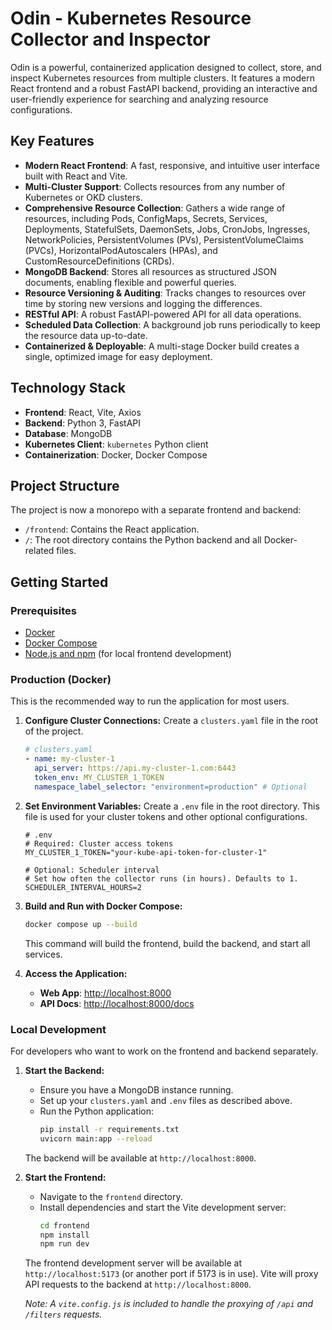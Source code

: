 # Odin - Kubernetes Resource Collector and Inspector

Odin is a powerful, containerized application designed to collect, store, and inspect Kubernetes resources from multiple clusters. It features a modern React frontend and a robust FastAPI backend, providing an interactive and user-friendly experience for searching and analyzing resource configurations.

## Key Features

- **Modern React Frontend**: A fast, responsive, and intuitive user interface built with React and Vite.
- **Multi-Cluster Support**: Collects resources from any number of Kubernetes or OKD clusters.
- **Comprehensive Resource Collection**: Gathers a wide range of resources, including Pods, ConfigMaps, Secrets, Services, Deployments, StatefulSets, DaemonSets, Jobs, CronJobs, Ingresses, NetworkPolicies, PersistentVolumes (PVs), PersistentVolumeClaims (PVCs), HorizontalPodAutoscalers (HPAs), and CustomResourceDefinitions (CRDs).
- **MongoDB Backend**: Stores all resources as structured JSON documents, enabling flexible and powerful queries.
- **Resource Versioning & Auditing**: Tracks changes to resources over time by storing new versions and logging the differences.
- **RESTful API**: A robust FastAPI-powered API for all data operations.
- **Scheduled Data Collection**: A background job runs periodically to keep the resource data up-to-date.
- **Containerized & Deployable**: A multi-stage Docker build creates a single, optimized image for easy deployment.

## Technology Stack

- **Frontend**: React, Vite, Axios
- **Backend**: Python 3, FastAPI
- **Database**: MongoDB
- **Kubernetes Client**: `kubernetes` Python client
- **Containerization**: Docker, Docker Compose

## Project Structure

The project is now a monorepo with a separate frontend and backend:
-   `/frontend`: Contains the React application.
-   `/`: The root directory contains the Python backend and all Docker-related files.

## Getting Started

### Prerequisites

- [Docker](https://docs.docker.com/get-docker/)
- [Docker Compose](https://docs.docker.com/compose/install/)
- [Node.js and npm](https://nodejs.org/en/) (for local frontend development)

### Production (Docker)

This is the recommended way to run the application for most users.

1.  **Configure Cluster Connections:**
    Create a `clusters.yaml` file in the root of the project.
    ```yaml
    # clusters.yaml
    - name: my-cluster-1
      api_server: https://api.my-cluster-1.com:6443
      token_env: MY_CLUSTER_1_TOKEN
      namespace_label_selector: "environment=production" # Optional
    ```

2.  **Set Environment Variables:**
    Create a `.env` file in the root directory. This file is used for your cluster tokens and other optional configurations.

    ```env
    # .env
    # Required: Cluster access tokens
    MY_CLUSTER_1_TOKEN="your-kube-api-token-for-cluster-1"

    # Optional: Scheduler interval
    # Set how often the collector runs (in hours). Defaults to 1.
    SCHEDULER_INTERVAL_HOURS=2
    ```

3.  **Build and Run with Docker Compose:**
    ```bash
    docker compose up --build
    ```
    This command will build the frontend, build the backend, and start all services.

4.  **Access the Application:**
    - **Web App**: [http://localhost:8000](http://localhost:8000)
    - **API Docs**: [http://localhost:8000/docs](http://localhost:8000/docs)

### Local Development

For developers who want to work on the frontend and backend separately.

1.  **Start the Backend:**
    - Ensure you have a MongoDB instance running.
    - Set up your `clusters.yaml` and `.env` files as described above.
    - Run the Python application:
      ```bash
      pip install -r requirements.txt
      uvicorn main:app --reload
      ```
    The backend will be available at `http://localhost:8000`.

2.  **Start the Frontend:**
    - Navigate to the `frontend` directory.
    - Install dependencies and start the Vite development server:
      ```bash
      cd frontend
      npm install
      npm run dev
      ```
    The frontend development server will be available at `http://localhost:5173` (or another port if 5173 is in use). Vite will proxy API requests to the backend at `http://localhost:8000`.

    *Note: A `vite.config.js` is included to handle the proxying of `/api` and `/filters` requests.*